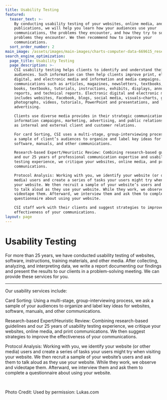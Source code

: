 ```yaml
---
title: Usability Testing
featured:
  teaser_text: >-
    By conducting usability testing of your websites, online media, and print
    publications, we will help you learn how your audiences use your
    communications, the problems they encounter, and how they try to solve
    problems they encounter. We then recommend how to improve your
    communications.
  sort_order_number: 2
main_image: /assets/images/main-images/charts-computer-data-669615_research_tools.jpg
search_engine_optimization:
  page_title: Usability Testing
  page_description: >-
    CSI usability testing helps clients to identify and understand their
    audiences. Such information can then help clients improve print, electronic,
    digital, and electronic media and information and media campaigns. Print
    communications such as articles, magazines, newsletters, textbooks, how-to
    books, textbooks, tutorials, instructions, exhibits, displays, annual
    reports, and technical reports. Electronic digital and electronic media
    includes websites, Facebook, blogs, social media, visuals—charts, graphs,
    photographs, videos, tutorials, PowerPoint and presentations, and
    advertising. 

    Clients use diverse media provides in their strategic communications,
    information campaigns, marketing, advertising, and public relations, as well
    as internal and external client and customer relations.

    For card Sorting, CSI uses a multi-stage, group-interviewing process. We ask
    a sample of client’s audiences to organize and label key ideas for websites,
    software, manuals, and other communications.

    Research-based Expert/Heuristic Review: Combining research-based guidelines
    and our 25 years of professional communication expertise and usability
    testing experience, we critique your websites, online media, and print
    communications. 

    Protocol Analysis: Working with you, we identify your website (or other
    media) users and create a series of tasks your users might try when visiting
    your website. We then recruit a sample of your website’s users and ask them
    to talk aloud as they use your website. While they work, we observe and
    videotape them. Afterward, we interview them and ask them to complete a
    questionnaire about using your website.

    CSI staff work with their clients and suggest strategies to improve the
    effectiveness of your communications.
layout: page
---
```


# Usability Testing

For more than 25 years, we have conducted usability testing of websites, software, instructions, training materials, and other media. After collecting, analyzing, and interpreting data, we write a report documenting our findings and present the results to our clients in a problem-solving meeting. We can provide these services for you.

---

Our usability services include:

Card Sorting: Using a multi-stage, group-interviewing process, we ask a sample of your audiences to organize and label key ideas for websites, software, manuals, and other communications.

Research-based Expert/Heuristic Review: Combining research-based guidelines and our 25 years of usability testing experience, we critique your websites, online media, and print communications. We then suggest strategies to improve the effectiveness of your communications.

Protocol Analysis: Working with you, we identify your website (or other media) users and create a series of tasks your users might try when visiting your website. We then recruit a sample of your website’s users and ask them to talk aloud as they use your website. While they work, we observe and videotape them. Afterward, we interview them and ask them to complete a questionnaire about using your website.

 

Photo Credit: Used by permission: Lukas.com